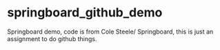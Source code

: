 # springboard_github_demo
Springboard demo, code is from Cole Steele/ Springboard, this is just an assignment to do github things.
